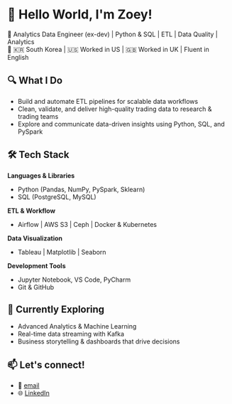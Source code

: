 # 👋 Hello World, I'm Zoey!

🎯 Analytics Data Engineer (ex-dev) | Python & SQL | ETL | Data Quality | Analytics  
📍 🇰🇷 South Korea | 🇺🇸 Worked in US | 🇬🇧 Worked in UK | Fluent in English

## 🔍 What I Do
- Build and automate ETL pipelines for scalable data workflows  
- Clean, validate, and deliver high-quality trading data to research & trading teams  
- Explore and communicate data-driven insights using Python, SQL, and PySpark

## 🛠 Tech Stack
**Languages & Libraries**  
- Python (Pandas, NumPy, PySpark, Sklearn)  
- SQL (PostgreSQL, MySQL)

**ETL & Workflow**  
- Airflow | AWS S3 | Ceph | Docker & Kubernetes

**Data Visualization**  
- Tableau | Matplotlib | Seaborn

**Development Tools**  
- Jupyter Notebook, VS Code, PyCharm  
- Git & GitHub

## 🌱 Currently Exploring
- Advanced Analytics & Machine Learning
- Real-time data streaming with Kafka
- Business storytelling & dashboards that drive decisions

## 📫 Let's connect!
- 📧 [email](olozl1228@gmail.com)
- 🌐 [LinkedIn](https://linkedin.com/in/eunjilee)
